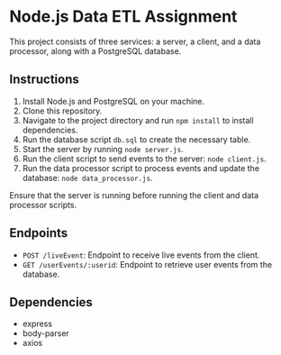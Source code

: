 # Node.js Data ETL Assignment

This project consists of three services: a server, a client, and a data processor, along with a PostgreSQL database.

## Instructions

1. Install Node.js and PostgreSQL on your machine.
2. Clone this repository.
3. Navigate to the project directory and run `npm install` to install dependencies.
4. Run the database script `db.sql` to create the necessary table.
5. Start the server by running `node server.js`.
6. Run the client script to send events to the server: `node client.js`.
7. Run the data processor script to process events and update the database: `node data_processor.js`.

Ensure that the server is running before running the client and data processor scripts.

## Endpoints

- `POST /liveEvent`: Endpoint to receive live events from the client.
- `GET /userEvents/:userid`: Endpoint to retrieve user events from the database.

## Dependencies

- express
- body-parser
- axios